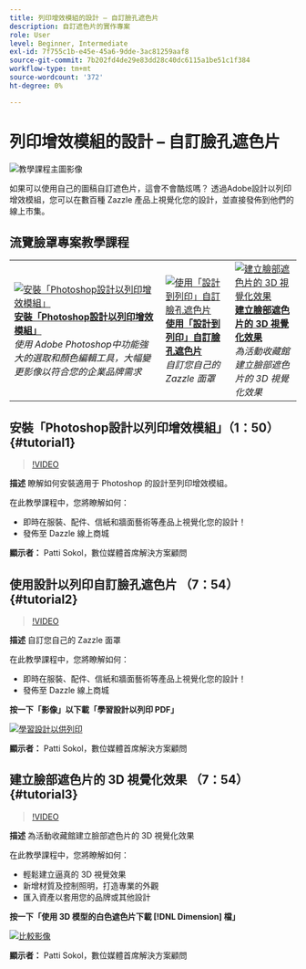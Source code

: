 ```yaml
---
title: 列印增效模組的設計 – 自訂臉孔遮色片
description: 自訂遮色片的實作專案
role: User
level: Beginner, Intermediate
exl-id: 7f755c1b-e45e-45a6-9dde-3ac81259aaf8
source-git-commit: 7b202fd4de29e83dd28c40dc6115a1be51c1f384
workflow-type: tm+mt
source-wordcount: '372'
ht-degree: 0%

---
```


# 列印增效模組的設計 – 自訂臉孔遮色片

![教學課程主圖影像](../assets/faceMaskSplash.jpg)

如果可以使用自己的圖稿自訂遮色片，這會不會酷炫嗎？ 透過Adobe設計以列印增效模組，您可以在數百種 Zazzle 產品上視覺化您的設計，並直接發佈到他們的線上市集。

## 流覽臉罩專案教學課程

<table style="table-layout:fixed">
<tr>
 <td>
   <a href="handsonproject.md#tutorial1">
      <img alt="安裝「Photoshop設計以列印增效模組」" src="../assets/d2p_install_sokol_thumbnail.jpg" />
   </a>
    <div>
   <a href="handsonproject.md#tutorial1"><strong>安裝「Photoshop設計以列印增效模組」</strong></a>
    </div>
    <em>使用 Adobe Photoshop中功能強大的選取和顏色編輯工具，大幅變更影像以符合您的企業品牌需求</em>
    <br>
  </td>
  <td>
    <a href="handsonproject.md#tutorial2">
        <img alt="使用「設計到列印」自訂臉孔遮色片" src="../assets/d2p_faceMask_sokol_thumbnail.jpg" />
    </a>
    <div>
    <a href="handsonproject.md#tutorial2"><strong>使用「設計到列印」自訂臉孔遮色片</strong></a>
    </div>
    <em>自訂您自己的 Zazzle 面罩</em>
    <br>
  </td>
  <td>
    <a href="handsonproject.md#tutorial3">
      <img alt="建立臉部遮色片的 3D 視覺化效果" src="../assets/DN_faceMaskShare_sokol_thumbnail.jpg" />
   </a>
    <div>
   <a href="handsonproject.md#tutorial3"><strong>建立臉部遮色片的 3D 視覺化效果</strong></a>
    </div>
    <em>為活動收藏館建立臉部遮色片的 3D 視覺化效果</em>
    <br>
  </td>
</tr>
</table>

## 安裝「Photoshop設計以列印增效模組」（1：50） {#tutorial1}

>[!VIDEO](https://video.tv.adobe.com/v/327096?hidetitle=true)

**描述**
瞭解如何安裝適用于 Photoshop 的設計至列印增效模組。

在此教學課程中，您將瞭解如何：
* 即時在服裝、配件、信紙和牆面藝術等產品上視覺化您的設計！
* 發佈至 Dazzle 線上商城

**顯示者：**
Patti Sokol，數位媒體首席解決方案顧問

## 使用設計以列印自訂臉孔遮色片 （7：54） {#tutorial2}

>[!VIDEO](https://video.tv.adobe.com/v/327097?hidetitle=true)

**描述**
自訂您自己的 Zazzle 面罩

在此教學課程中，您將瞭解如何：
* 即時在服裝、配件、信紙和牆面藝術等產品上視覺化您的設計！
* 發佈至 Dazzle 線上商城

**按一下「影像」以下載「學習設計以列印 PDF」**

[![學習設計以供列印](../assets/LearnDesigntoPrint_96.png)](../assets/LearnDesigntoPrint.pdf)

**顯示者：**
Patti Sokol，數位媒體首席解決方案顧問

## 建立臉部遮色片的 3D 視覺化效果 （7：54） {#tutorial3}

>[!VIDEO](https://video.tv.adobe.com/v/327098?hidetitle=true)

**描述**
為活動收藏館建立臉部遮色片的 3D 視覺化效果

在此教學課程中，您將瞭解如何：
* 輕鬆建立逼真的 3D 視覺效果
* 新增材質及控制照明，打造專業的外觀
* 匯入資產以套用您的品牌或其他設計

**按一下「使用 3D 模型的白色遮色片下載 [!DNL Dimension] 檔」**

[![比較影像](../assets/whitemask_96.png)](HTTPs://stock.adobe.com/search/3d-assets?load_type=search&amp;native_visual_search=&amp;similar_content_id=&amp;is_recent_search=&amp;search_type=usertyped&amp;k=face+mask&amp;asset_id=324075591)

**顯示者：**
Patti Sokol，數位媒體首席解決方案顧問
